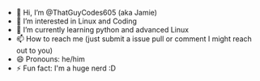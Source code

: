 - 👋 Hi, I’m @ThatGuyCodes605 (aka Jamie)
- 👀 I’m interested in Linux and Coding
- 🌱 I’m currently learning python and advanced Linux
- 📫 How to reach me (just submit a issue pull or comment I might reach out to you)
- 😄 Pronouns: he/him
- ⚡ Fun fact: I'm a huge nerd :D


